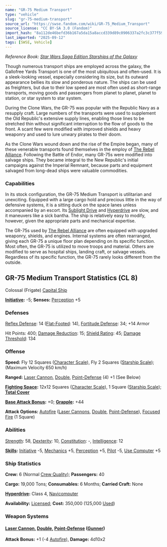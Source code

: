 ```yaml
---
name: "GR-75 Medium Transport"
type: "vehicle"
slug: "gr-75-medium-transport"
source_url: "https://swse.fandom.com/wiki/GR-75_Medium_Transport"
source_license: "CC BY-SA 3.0 (Fandom)"
import_hash: "8a112de46befd36b167a5da15a8accd339d89c0906337a2fc3c377f591c3f3ac"
last_imported: "2025-09-12"
tags: [SWSE, Vehicle]
---
```

*Reference Book: [Star Wars Saga Edition Starships of the Galaxy](https://swse.fandom.com/wiki/Star_Wars_Saga_Edition_Starships_of_the_Galaxy)*

Though numerous transport ships are employed across the galaxy, the Gallofree Yards Transport is one of the most ubiquitous and often-used. It is a sleek-looking vessel, especially considering its size, but its outward appearance bellies its slow and ponderous nature. The ships can be used as freighters, but due to their low speed are most often used as short-range transports, moving goods and passengers from planet to planet, planet to station, or star system to star system.

During the Clone Wars, the GR-75 was popular with the Republic Navy as a resupply craft. Large numbers of the transports were used to supplement the Old Republic's extensive supply lines, enabling those lines to be stretched thin without significant interruption to the flow of goods to the front. A scant few were modified with improved shields and heavy weaponry and used to lure unwary pirates to their doom.

As the Clone Wars wound down and the rise of the Empire began, many of these venerable transports found themselves in the employ of [The Rebel Alliance](https://swse.fandom.com/wiki/The_Rebel_Alliance). Following the Battle of Endor, many GR-75s were modified into salvage ships. They became integral to the New Republic's initial campaigns against the Imperial Remnant, because parts and equipment salvaged from long-dead ships were valuable commodities.

### Capabilities
In its stock configuration, the GR-75 Medium Transport is utilitarian and unexciting. Equipped with a large cargo hold and precious little in the way of defensive systems, it is a sitting duck on the space lanes unless accompanied by an escort. Its [Sublight Drive](https://swse.fandom.com/wiki/Sublight_Drive) and [Hyperdrive](https://swse.fandom.com/wiki/Hyperdrive) are slow, and it maneuvers like a sick bantha. The ship is relatively easy to modify, however, given the appropriate parts and mechanical expertise.

The GR-75s used by [The Rebel Alliance](https://swse.fandom.com/wiki/The_Rebel_Alliance) are often equipped with upgraded weaponry, shields, and engines. Internal systems are often rearranged, giving each GR-75 a unique floor plan depending on its specific function. Most often, the GR-75 is utilized to move troops and material. Others are modified to serve as hospital ships, landing craft, or salvage vessels. Regardless of its specific function, the GR-75 rarely looks different from the outside.

## GR-75 Medium Transport Statistics (CL 8)
Colossal (Frigate) [Capital Ship](https://swse.fandom.com/wiki/Capital_Ship)

**[Initiative](https://swse.fandom.com/wiki/Initiative):** -5; **Senses:** [Perception](https://swse.fandom.com/wiki/Perception) +5
### Defenses
[Reflex Defense](https://swse.fandom.com/wiki/Reflex_Defense_(Vehicles)): 14 ([Flat-Footed](https://swse.fandom.com/wiki/Flat-Footed): 14), [Fortitude Defense](https://swse.fandom.com/wiki/Fortitude_Defense_(Vehicles)): 34; +14 Armor

Hit Points: 400; [Damage Reduction](https://swse.fandom.com/wiki/Damage_Reduction): 15; [Shield Rating](https://swse.fandom.com/wiki/Shield_Rating): 45; [Damage Threshold](https://swse.fandom.com/wiki/Damage_Threshold_(Vehicles)): 134
### Offense
**Speed:** Fly 12 Squares ([Character Scale](https://swse.fandom.com/wiki/Character_Scale)), Fly 2 Squares ([Starship Scale](https://swse.fandom.com/wiki/Starship_Scale)); (Maximum Velocity 650 km/h)

**Ranged:** [Laser Cannon](https://swse.fandom.com/wiki/Laser_Cannon), [Double](https://swse.fandom.com/wiki/Double), [Point-Defense](https://swse.fandom.com/wiki/Point-Defense) (4) +1 (See Below)

**[Fighting Space](https://swse.fandom.com/wiki/Fighting_Space):** 12x12 Squares ([Character Scale](https://swse.fandom.com/wiki/Character_Scale)), 1 Square ([Starship Scale](https://swse.fandom.com/wiki/Starship_Scale)); **[Total Cover](https://swse.fandom.com/wiki/Total_Cover)**

**[Base Attack Bonus](https://swse.fandom.com/wiki/Base_Attack_Bonus):** +0; **[Grapple](https://swse.fandom.com/wiki/Grapple):** +44

**Attack Options:** [Autofire](https://swse.fandom.com/wiki/Autofire_(Vehicle_Combat)) ([Laser Cannons](https://swse.fandom.com/wiki/Laser_Cannons), [Double](https://swse.fandom.com/wiki/Double), [Point-Defense](https://swse.fandom.com/wiki/Point-Defense)), [Focused Fire](https://swse.fandom.com/wiki/Focused_Fire) (1 Square)
### Abilities
[Strength](https://swse.fandom.com/wiki/Strength): 58, [Dexterity](https://swse.fandom.com/wiki/Dexterity): 10, [Constitution](https://swse.fandom.com/wiki/Constitution): -, [Intelligence](https://swse.fandom.com/wiki/Intelligence): 12

**[Skills](https://swse.fandom.com/wiki/Skills):** [Initiative](https://swse.fandom.com/wiki/Initiative) -5, [Mechanics](https://swse.fandom.com/wiki/Mechanics) +5, [Perception](https://swse.fandom.com/wiki/Perception) +5, [Pilot](https://swse.fandom.com/wiki/Pilot) -5, [Use Computer](https://swse.fandom.com/wiki/Use_Computer) +5
### Ship Statistics
**Crew:** 6 (Normal [Crew Quality](https://swse.fandom.com/wiki/Crew_Quality)); **Passengers:** 40

**Cargo:** 19,000 Tons; **Consumables:** 6 Months; **Carried Craft:** None

**[Hyperdrive](https://swse.fandom.com/wiki/Hyperdrive):** Class 4, [Navicomputer](https://swse.fandom.com/wiki/Navicomputer)

**Availability:** [Licensed](https://swse.fandom.com/wiki/Licensed); **Cost:** 350,000 (125,000 [Used](https://swse.fandom.com/wiki/Used))
### Weapon Systems
#### **[Laser Cannon](https://swse.fandom.com/wiki/Laser_Cannon), [Double](https://swse.fandom.com/wiki/Double), [Point-Defense](https://swse.fandom.com/wiki/Point-Defense) ([Gunner](https://swse.fandom.com/wiki/Gunner))**
**Attack Bonus:** +1 (-4 [Autofire](https://swse.fandom.com/wiki/Autofire_(Vehicle_Combat))), **Damage:** 4d10x2
